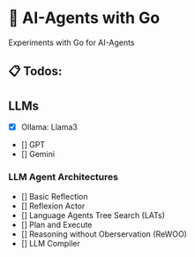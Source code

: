 # 🤖 AI-Agents with Go

Experiments with Go for AI-Agents

## 📋 Todos:

## LLMs

- [x] Ollama: Llama3
- [] GPT
- [] Gemini

### LLM Agent Architectures

- [] Basic Reflection
- [] Reflexion Actor
- [] Language Agents Tree Search (LATs)
- [] Plan and Execute
- [] Reasoning without Oberservation (ReWOO)
- [] LLM Compiler
